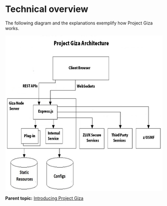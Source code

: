 # Technical overview

The following diagram and the explanations exemplify how Project Giza works.

<img src="../images/mvd/zLUXServerArchitecture.jpg" width = "800" height = "500" alt="view" align=center />

**Parent topic:** [Introducing Project Giza](../topics/introduction.md)
